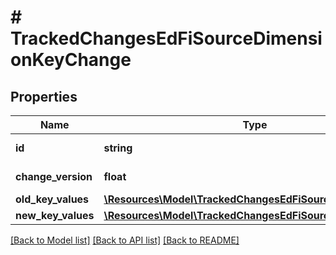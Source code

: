 # # TrackedChangesEdFiSourceDimensionKeyChange

## Properties

Name | Type | Description | Notes
------------ | ------------- | ------------- | -------------
**id** | **string** | Resource identifier | [optional]
**change_version** | **float** | Change version | [optional]
**old_key_values** | [**\Resources\Model\TrackedChangesEdFiSourceDimensionKey**](TrackedChangesEdFiSourceDimensionKey.md) |  | [optional]
**new_key_values** | [**\Resources\Model\TrackedChangesEdFiSourceDimensionKey**](TrackedChangesEdFiSourceDimensionKey.md) |  | [optional]

[[Back to Model list]](../../README.md#models) [[Back to API list]](../../README.md#endpoints) [[Back to README]](../../README.md)
